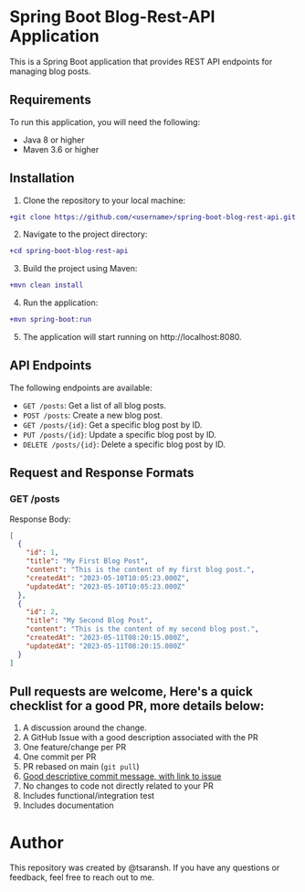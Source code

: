 # Spring Boot Blog-Rest-API Application

This is a Spring Boot application that provides REST API endpoints for managing blog posts.

## Requirements

To run this application, you will need the following:

- Java 8 or higher
- Maven 3.6 or higher

## Installation

1. Clone the repository to your local machine:
```diff
+git clone https://github.com/<username>/spring-boot-blog-rest-api.git 
```
2. Navigate to the project directory:
```diff
+cd spring-boot-blog-rest-api
```
3. Build the project using Maven:
```diff
+mvn clean install
```
4. Run the application:

```diff
+mvn spring-boot:run
```
5. The application will start running on http://localhost:8080.

## API Endpoints

The following endpoints are available:

- `GET /posts`: Get a list of all blog posts.
- `POST /posts`: Create a new blog post.
- `GET /posts/{id}`: Get a specific blog post by ID.
- `PUT /posts/{id}`: Update a specific blog post by ID.
- `DELETE /posts/{id}`: Delete a specific blog post by ID.

## Request and Response Formats

### GET /posts

Response Body:
```json
[
  {
    "id": 1,
    "title": "My First Blog Post",
    "content": "This is the content of my first blog post.",
    "createdAt": "2023-05-10T10:05:23.000Z",
    "updatedAt": "2023-05-10T10:05:23.000Z"
  },
  {
    "id": 2,
    "title": "My Second Blog Post",
    "content": "This is the content of my second blog post.",
    "createdAt": "2023-05-11T08:20:15.000Z",
    "updatedAt": "2023-05-11T08:20:15.000Z"
  }
]
```



 ## Pull requests are welcome, Here's a quick checklist for a good PR, more details below: 

1. A discussion around the change.
2. A GitHub Issue with a good description associated with the PR
3. One feature/change per PR
4. One commit per PR
5. PR rebased on main (`git pull`) 
5. [Good descriptive commit message, with link to issue](#commit-messages-and-issue-linking)
6. No changes to code not directly related to your PR
7. Includes functional/integration test
8. Includes documentation
# Author
This repository was created by @tsaransh. If you have any questions or feedback, feel free to reach out to me.
